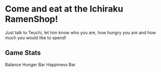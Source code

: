 # Come and eat at the Ichiraku RamenShop!
Just talk to Teuchi, let him know who you are, how hungry you are and how much you would like to spend!

Game Stats
----------
Balance
Hunger Bar
Happiness Bar

